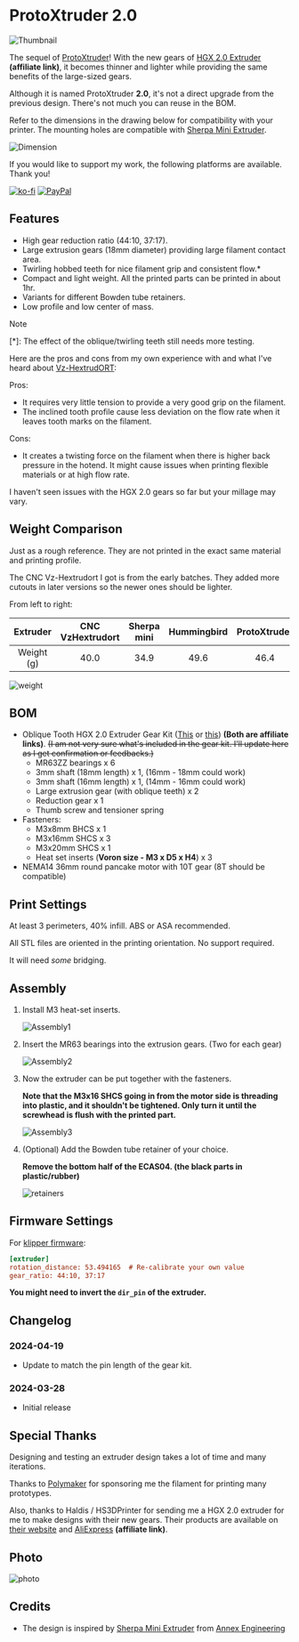 # ProtoXtruder 2.0

![Thumbnail](./Images/Thumbnail.jpg)

The sequel of [ProtoXtruder](https://www.printables.com/model/436425-protoxtruder)!
With the new gears of [HGX 2.0 Extruder](https://s.click.aliexpress.com/e/_Dmy9Crl) **(affiliate link)**,
it becomes thinner and lighter while providing the same benefits of the large-sized gears.

Although it is named ProtoXtruder **2.0**, it's not a direct upgrade from the previous design.
There's not much you can reuse in the BOM.

Refer to the dimensions in the drawing below for compatibility with your printer.
The mounting holes are compatible with [Sherpa Mini Extruder](https://github.com/Annex-Engineering/Sherpa_Mini-Extruder).

![Dimension](./Images/Dimension.png)

If you would like to support my work, the following platforms are available. Thank you!

[![ko-fi](https://img.shields.io/badge/Ko--fi-F16061?style=for-the-badge&logo=ko-fi&logoColor=white)](https://ko-fi.com/H2H4FT4J7)
[![PayPal](https://img.shields.io/badge/PayPal-00457C?style=for-the-badge&logo=paypal&logoColor=white)](https://paypal.me/2nhchiu)

## Features

- High gear reduction ratio (44:10, 37:17).
- Large extrusion gears (18mm diameter) providing large filament contact area.
- Twirling hobbed teeth for nice filament grip and consistent flow.\*
- Compact and light weight. All the printed parts can be printed in about 1hr.
- Variants for different Bowden tube retainers.
- Low profile and low center of mass.

> [!NOTE]
> \[\*\]: The effect of the oblique/twirling teeth still needs more testing.
>
> Here are the pros and cons from my own experience with and what I've heard about [Vz-HextrudORT](https://github.com/VzBoT3D/Vz-HextrudORT):
>
> Pros:
>
> - It requires very little tension to provide a very good grip on the filament.
> - The inclined tooth profile cause less deviation on the flow rate when it leaves tooth marks on the filament.
>
> Cons:
>
> - It creates a twisting force on the filament when there is higher back pressure in the hotend.
>   It might cause issues when printing flexible materials or at high flow rate.
>
> I haven't seen issues with the HGX 2.0 gears so far but your millage may vary.

## Weight Comparison

Just as a rough reference. They are not printed in the exact same material and printing profile.

The CNC Vz-Hextrudort I got is from the early batches.
They added more cutouts in later versions so the newer ones should be lighter.

From left to right:

|  Extruder  | CNC<br />VzHextrudort | Sherpa mini | Hummingbird | ProtoXtruder | ProtoXtruder 2.0 | HGX 2.0 |
| :--------: | :-------------------: | :---------: | :---------: | :----------: | :--------------: | :-----: |
| Weight (g) |         40.0          |    34.9     |    49.6     |     46.4     |       39.5       |  51.0   |

![weight](./Images/weight.jpg)

## BOM

- Oblique Tooth HGX 2.0 Extruder Gear Kit ([This](https://s.click.aliexpress.com/e/_Dmy9Crl) or [this](https://s.click.aliexpress.com/e/_Dn3gb6n)) **(Both are affiliate links)**. ~~(I am not very sure what's included in the gear kit. I'll update here as I get confirmation or feedbacks.)~~
  - MR63ZZ bearings x 6
  - 3mm shaft (18mm length) x 1, (16mm - 18mm could work)
  - 3mm shaft (16mm length) x 1, (14mm - 16mm could work)
  - Large extrusion gear (with oblique teeth) x 2
  - Reduction gear x 1
  - Thumb screw and tensioner spring
- Fasteners:
  - M3x8mm BHCS x 1
  - M3x16mm SHCS x 3
  - M3x20mm SHCS x 1
  - Heat set inserts (**Voron size - M3 x D5 x H4**) x 3
- NEMA14 36mm round pancake motor with 10T gear (8T should be compatible)

## Print Settings

At least 3 perimeters, 40% infill. ABS or ASA recommended.

All STL files are oriented in the printing orientation. No support required.

It will need *some* bridging.

## Assembly

1. Install M3 heat-set inserts.

   ![Assembly1](./Images/Assembly1.png)

2. Insert the MR63 bearings into the extrusion gears. (Two for each gear)

   ![Assembly2](./Images/Assembly2.png)

3. Now the extruder can be put together with the fasteners.

   **Note that the M3x16 SHCS going in from the motor side is threading into plastic, and it shouldn't be tightened. Only turn it until the screwhead is flush with the printed part.**

   ![Assembly3](./Images/Assembly3.png)

4. (Optional) Add the Bowden tube retainer of your choice.

   **Remove the bottom half of the ECAS04. (the black parts in plastic/rubber)**

   ![retainers](./Images/retainers.png)

## Firmware Settings

For [klipper firmware](https://www.klipper3d.org/):

```ini
[extruder]
rotation_distance: 53.494165  # Re-calibrate your own value
gear_ratio: 44:10, 37:17
```

**You might need to invert the `dir_pin` of the extruder.**

## Changelog

### 2024-04-19

- Update to match the pin length of the gear kit.

### 2024-03-28

- Initial release

## Special Thanks

Designing and testing an extruder design takes a lot of time and many iterations.

Thanks to [Polymaker](https://polymaker.com/) for sponsoring me the filament for printing many prototypes.

Also, thanks to Haldis / HS3DPrinter for sending me a HGX 2.0 extruder for me to make
designs with their new gears.
Their products are available on [their website](https://hs3dprinter.com/) and [AliExpress](https://s.click.aliexpress.com/e/_DchaZFt) **(affiliate link)**.

## Photo

![photo](./Images/photo1.jpg)

## Credits

- The design is inspired by [Sherpa Mini Extruder](https://github.com/Annex-Engineering/Sherpa_Mini-Extruder) from [Annex Engineering](https://github.com/Annex-Engineering)

